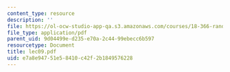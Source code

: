 ```yaml
---
content_type: resource
description: ''
file: https://ol-ocw-studio-app-qa.s3.amazonaws.com/courses/18-366-random-walks-and-diffusion-fall-2006/e7a8e94751e58410c42f2b1849576228_lec09.pdf
file_type: application/pdf
parent_uid: 9d04499e-d235-e70a-2c44-99ebecc6b597
resourcetype: Document
title: lec09.pdf
uid: e7a8e947-51e5-8410-c42f-2b1849576228
---
```

